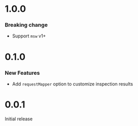 # 1.0.0

### Breaking change

- Support `msw` v1+

# 0.1.0

### New Features

- Add `requestMapper` option to customize inspection results

# 0.0.1

Initial release
